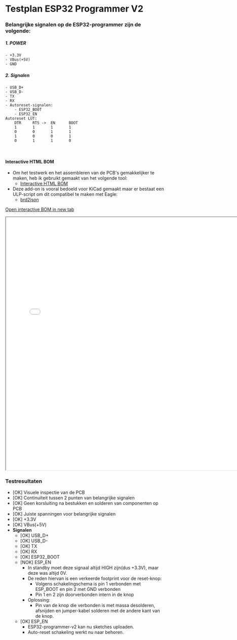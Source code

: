 # Testplan ESP32 Programmer V2
### Belangrijke signalen op de ESP32-programmer zijn de volgende:
##### 1. POWER
    - +3.3V
    - VBus(+5V) 
    - GND
##### 2. Signalen
    - USB_D+
    - USB_D-
    - TX
    - RX
    - Autoreset-signalen:
        - ESP32_BOOT 
        - ESP32_EN
    Autoreset LUT:
        DTR     RTS ->  EN      BOOT
        1       1       1       1
        0       0       1       1
        1       0       0       1
        0       1       1       0        

<br>

#### Interactive HTML BOM
- Om het testwerk en het assembleren van de PCB's gemakkelijker te maken, heb ik gebruikt gemaakt van het volgende tool:
    - <a href="https://github.com/openscopeproject/InteractiveHtmlBom?fbclid=IwAR2e5xDyZ1AHobQOF2mJyeeRvGXaS-iPvZZbMUqJnvotiJ2qEeXGnqT2VdU"> 
        Interactive HTML BOM
        </a>
- Deze add-on is vooral bedoeld voor KiCad gemaakt maar er bestaat een ULP-script om dit compatibel te maken met Eagle:
    - <a href="https://github.com/Funkenjaeger/brd2json?fbclid=IwAR3I2avqAAi-3Fv7DlKl71UZM7MKphXxi8-ZV9mPc6_-hZDC3z_Rkof_lU8">brd2json</a>

<a href="./assets/interactive boms/esp32-prog-v2-bom.html" target="_blank">Open interactive BOM in new tab</a>
<iframe frameborder="2" height="800" width="750" scrolling="yes" src="./assets/interactive boms/esp32-prog-v2-bom.html" title="ESP323 Interactive BOM"></iframe><br>

### Testresultaten
- [OK] Visuele inspectie van de PCB
- [OK] Continuïteit tussen 2 punten van belangrijke signalen
- [OK] Geen korsluiting na bestukken en solderen van componenten op PCB
- [OK] Juiste spanningen voor belangrijke signalen
- [OK] +3.3V
- [OK] VBus(+5V)
- **Signalen**
    - [OK] USB_D+
    - [OK] USB_D-
    - [OK] TX
    - [OK] RX
    - [OK] ESP32_BOOT
    - [NOK] ESP_EN
        - In standby moet deze signaal altijd HIGH zijn(dus +3.3V), maar deze was altijd 0V.
        - De reden hiervan is een verkeerde footprint voor de reset-knop:
            - Volgens schakelingschema is pin 1 verbonden met ESP_BOOT en pin 2 met GND verbonden
            - Pin 1 en 2 zijn doorverbonden intern in de knop
        - Oplossing:
            - Pin van de knop die verbonden is met massa desolderen, afsnijden en jumper-kabel solderen met de andere kant van de knop.
    - [OK] ESP_EN
        - ESP32-programmer-v2 kan nu sketches uploaden.
        - Auto-reset schakeling werkt nu naar behoren. 